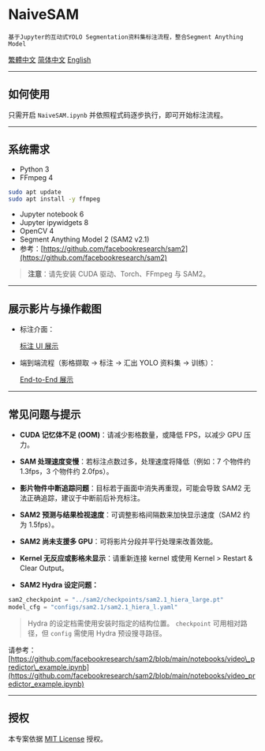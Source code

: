 # NaiveSAM

`基于Jupyter的互动式YOLO Segmentation资料集标注流程，整合Segment Anything Model`

[繁體中文](README-zh-TW.md) [简体中文](README-zh.md) [English](README.md)

---

## 如何使用

只需开启 `NaiveSAM.ipynb` 并依照程式码逐步执行，即可开始标注流程。

---

## 系统需求

- Python 3
- FFmpeg 4
```bash
sudo apt update
sudo apt install -y ffmpeg
```
- Jupyter notebook 6
- Jupyter ipywidgets 8
- OpenCV 4
- Segment Anything Model 2 (SAM2 v2.1)
- 参考：[https://github.com/facebookresearch/sam2](https://github.com/facebookresearch/sam2)

> **注意**：请先安装 CUDA 驱动、Torch、FFmpeg 与 SAM2。

---

## 展示影片与操作截图

- 标注介面：

  [标注 UI 展示](https://github.com/user-attachments/assets/1345436b-0d57-4b72-9e9d-fe161b5efe08)

- 端到端流程（影格撷取 → 标注 → 汇出 YOLO 资料集 → 训练）：

  [End-to-End 展示](https://github.com/user-attachments/assets/1345436b-0d57-4b72-9e9d-fe161b5efe0)

---

## 常见问题与提示

- **CUDA 记忆体不足 (OOM)**：请减少影格数量，或降低 FPS，以减少 GPU 压力。

- **SAM 处理速度变慢**：若标注点数过多，处理速度将降低（例如：7 个物件约 1.3fps，3 个物件约 2.0fps）。

- **影片物件中断追踪问题**：目标若于画面中消失再重现，可能会导致 SAM2 无法正确追踪，建议于中断前后补充标注。

- **SAM2 预测与结果检视速度**：可调整影格间隔数来加快显示速度（SAM2 约为 1.5fps）。

- **SAM2 尚未支援多 GPU**：可将影片分段并平行处理来改善效能。

- **Kernel 无反应或影格未显示**：请重新连接 kernel 或使用 Kernel > Restart & Clear Output。

- **SAM2 Hydra 设定问题：**

```python
sam2_checkpoint = "../sam2/checkpoints/sam2.1_hiera_large.pt"
model_cfg = "configs/sam2.1/sam2.1_hiera_l.yaml"
```

> Hydra 的设定档需使用安装时指定的结构位置。 `checkpoint` 可用相对路径，但 `config` 需使用 Hydra 预设搜寻路径。

请参考：[https://github.com/facebookresearch/sam2/blob/main/notebooks/video\_predictor\_example.ipynb](https://github.com/facebookresearch/sam2/blob/main/notebooks/video_predictor_example.ipynb)

---

## 授权

本专案依据 [MIT License](https://opensource.org/licenses/MIT) 授权。
